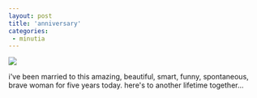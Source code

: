 ```yaml
---
layout: post
title: 'anniversary'
categories:
 - minutia
---
```


<img src="http://www.danielsjourney.com/images/miriam_metro1i.jpg">
 

 
i've been married to this amazing, beautiful, smart, funny, spontaneous, brave woman for five years today. here's to another lifetime together...

